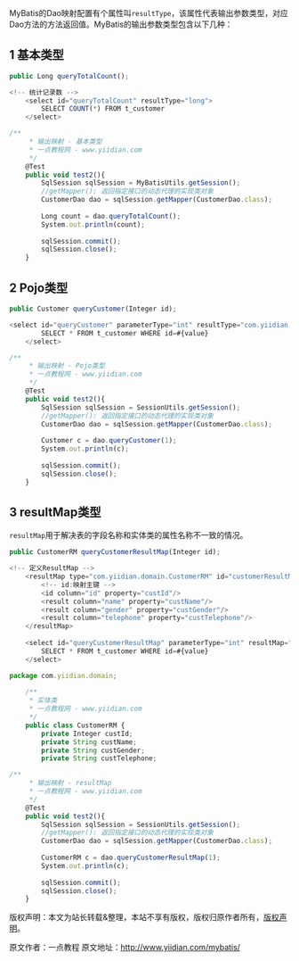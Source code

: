 


MyBatis的Dao映射配置有个属性叫`resultType`，该属性代表输出参数类型，对应Dao方法的方法返回值。MyBatis的输出参数类型包含以下几种：

## 1 基本类型


```js 
public Long queryTotalCount();
```


```js 
<!-- 统计记录数 -->
    <select id="queryTotalCount" resultType="long">
    	SELECT COUNT(*) FROM t_customer
    </select>
```


```js 
/**
     * 输出映射 - 基本类型
     * 一点教程网 - www.yiidian.com
     */
    @Test
    public void test2(){
    	SqlSession sqlSession = MyBatisUtils.getSession();
    	//getMapper(): 返回指定接口的动态代理的实现类对象
    	CustomerDao dao = sqlSession.getMapper(CustomerDao.class);
    
    	Long count = dao.queryTotalCount();
    	System.out.println(count);
    	
    	sqlSession.commit();
    	sqlSession.close();
    }
```

## 2 Pojo类型


```js 
public Customer queryCustomer(Integer id);
```


```js 
<select id="queryCustomer" parameterType="int" resultType="com.yiidian.domain.Customer">
    	SELECT * FROM t_customer WHERE id=#{value}
    </select>
```


```js 
/**
     * 输出映射 - Pojo类型
     * 一点教程网 - www.yiidian.com
     */
    @Test
    public void test2(){
    	SqlSession sqlSession = SessionUtils.getSession();
    	//getMapper(): 返回指定接口的动态代理的实现类对象
    	CustomerDao dao = sqlSession.getMapper(CustomerDao.class);
    
    	Customer c = dao.queryCustomer(1);
    	System.out.println(c);
    	
    	sqlSession.commit();
    	sqlSession.close();
    }
```

## 3 resultMap类型

`resultMap`用于解决表的字段名称和实体类的属性名称不一致的情况。


```js 
public CustomerRM queryCustomerResultMap(Integer id);
```


```js 
<!-- 定义ResultMap -->
    <resultMap type="com.yiidian.domain.CustomerRM" id="customerResultMap">
    	<!-- id:映射主键 -->
    	<id column="id" property="custId"/>
    	<result column="name" property="custName"/>
    	<result column="gender" property="custGender"/>
    	<result column="telephone" property="custTelephone"/>
    </resultMap>
    
    <select id="queryCustomerResultMap" parameterType="int" resultMap="customerResultMap">
    	SELECT * FROM t_customer WHERE id=#{value}
    </select>
```


```js 
package com.yiidian.domain;
    
    /**
     * 实体类
     * 一点教程网 - www.yiidian.com
     */
    public class CustomerRM {
        private Integer custId;
        private String custName;
        private String custGender;
        private String custTelephone;
```


```js 
/**
     * 输出映射 - resultMap
     * 一点教程网 - www.yiidian.com
     */
    @Test
    public void test2(){
    	SqlSession sqlSession = SessionUtils.getSession();
    	//getMapper(): 返回指定接口的动态代理的实现类对象
    	CustomerDao dao = sqlSession.getMapper(CustomerDao.class);
    
    	CustomerRM c = dao.queryCustomerResultMap(1);
    	System.out.println(c);
    	
    	sqlSession.commit();
    	sqlSession.close();
    }
```
  
版权声明：本文为站长转载&整理，本站不享有版权，版权归原作者所有，[版权声明](https://gitee.com/hezhiyuan007/java-notes/raw/master/disclaimer.md)。




原文作者：一点教程 原文地址：http://www.yiidian.com/mybatis/